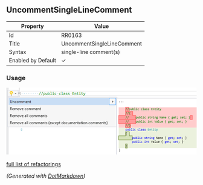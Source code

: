 ## UncommentSingleLineComment

| Property           | Value                      |
| ------------------ | -------------------------- |
| Id                 | RR0163                     |
| Title              | UncommentSingleLineComment |
| Syntax             | single\-line comment\(s\)  |
| Enabled by Default | &#x2713;                   |

### Usage

![UncommentSingleLineComment](../../images/refactorings/UncommentSingleLineComment.png)

[full list of refactorings](Refactorings.md)

*\(Generated with [DotMarkdown](http://github.com/JosefPihrt/DotMarkdown)\)*
